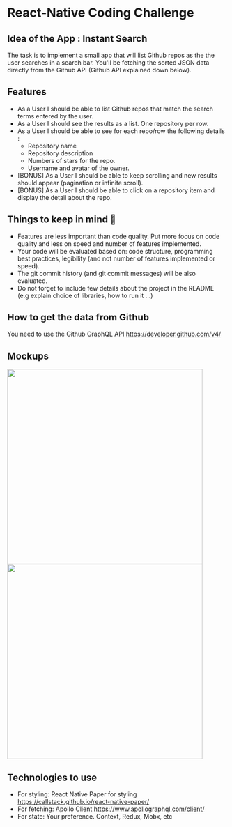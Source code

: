 # React-Native Coding Challenge

## Idea of the App : Instant Search
The task is to implement a small app that will list Github repos as the the user searches in a search bar. 
You'll be fetching the sorted JSON data directly from the Github API (Github API explained down below). 

## Features
* As a User I should be able to list Github repos that match the search terms entered by the user. 
* As a User I should see the results as a list. One repository per row. 
* As a User I should be able to see for each repo/row the following details :
  * Repository name
  * Repository description 
  * Numbers of stars for the repo. 
  * Username and avatar of the owner. 
* [BONUS] As a User I should be able to keep scrolling and new results should appear (pagination or infinite scroll).
* [BONUS] As a User I should be able to click on a repository item and display the detail about the repo.


## Things to keep in mind 🚨
* Features are less important than code quality. Put more focus on code quality and less on speed and number of features implemented. 
* Your code will be evaluated based on: code structure, programming best practices, legibility (and not number of features implemented or speed). 
* The git commit history (and git commit messages) will be also evaluated.
* Do not forget to include few details about the project in the README (e.g explain choice of libraries, how to run it ...) 

## How to get the data from Github 
You need to use the Github GraphQL API <https://developer.github.com/v4/>

## Mockups
<img src="https://raw.githubusercontent.com/teopeurt/react-native-coding-challenge/master/screen-1.png" width="448">

<img src="https://raw.githubusercontent.com/teopeurt/react-native-coding-challenge/master/screen-2.png" width="448">

## Technologies to use 

* For styling: React Native Paper for styling <https://callstack.github.io/react-native-paper/>
* For fetching: Apollo Client <https://www.apollographql.com/client/>
* For state: Your preference. Context, Redux, Mobx, etc


